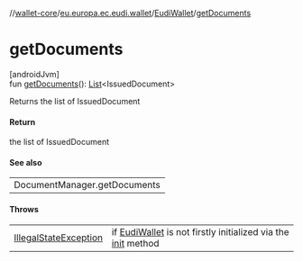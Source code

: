 //[wallet-core](../../../index.md)/[eu.europa.ec.eudi.wallet](../index.md)/[EudiWallet](index.md)/[getDocuments](get-documents.md)

# getDocuments

[androidJvm]\
fun [getDocuments](get-documents.md)(): [List](https://kotlinlang.org/api/latest/jvm/stdlib/kotlin.collections/-list/index.html)&lt;IssuedDocument&gt;

Returns the list of IssuedDocument

#### Return

the list of IssuedDocument

#### See also

| |
|---|
| DocumentManager.getDocuments |

#### Throws

| | |
|---|---|
| [IllegalStateException](https://kotlinlang.org/api/latest/jvm/stdlib/kotlin/-illegal-state-exception/index.html) | if [EudiWallet](index.md) is not firstly initialized via the [init](init.md) method |
